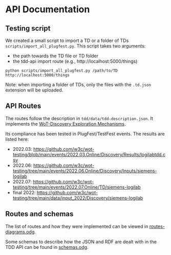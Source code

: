 # API Documentation

## Testing script

We created a small script to import a TD or a folder of TDs `scripts/import_all_plugfest.py`.
This script takes two arguments:

- the path towards the TD file or TD folder
- the tdd-api import route (e.g., http://localhost:5000/things)

```
python scripts/import_all_plugfest.py /path/to/TD http://localhost:5000/things
```

Note: when importing a folder of TDs, only the files with the `.td.json` extension
will be uploaded.

## API Routes

The routes follow the description in `tdd/data/tdd-description.json`.
It implements the [WoT-Discovery Exploration Mechanisms](https://w3c.github.io/wot-discovery/#exploration-mech).

Its compliance has been tested in PlugFest/TestFest events.
The results are listed here:

- 2022.03: https://github.com/w3c/wot-testing/blob/main/events/2022.03.Online/Discovery/Results/logilabtdd.csv
- 2022.06: https://github.com/w3c/wot-testing/tree/main/events/2022.06.Online/Discovery/Inputs/siemens-logilab
- 2022.07: https://github.com/w3c/wot-testing/tree/main/events/2022.07.Online/TD/siemens-logilab
- final 2022: https://github.com/w3c/wot-testing/tree/main/data/input_2022/Discovery/siemens-logilab

## Routes and schemas

The list of routes and how they were implemented can be viewed in [routes-diagrams.odg](routes-diagrams.odg).

Some schemas to describe how the JSON and RDF are dealt with in the TDD API
can be found in [schemas.odg](schemas.odg).
